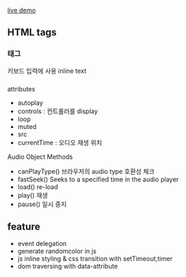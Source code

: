 [live demo](https://codepen.io/changhyun2/pen/gOrprqN)

## HTML tags

### <kbd> 태그

키보드 입력에 사용
inline text 

### <audio> 태그

attributes

- autoplay 
- controls : 컨트롤러를 display
- loop 
- muted 
- src 
- currentTime : 오디오 재생 위치

Audio Object Methods

- canPlayType()	브라우저의 audio type 호환성 체크
- fastSeek()	Seeks to a specified time in the audio player
- load()	re-load
- play()	재생
- pause()	일시 중지

## feature

- event delegation
- generate randomcolor in js
- js inline styling & css transition with setTimeout,timer
- dom traversing with data-attribute
